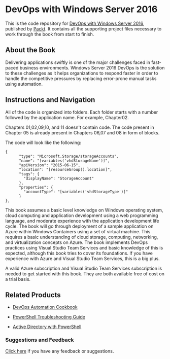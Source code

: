 # DevOps with Windows Server 2016
This is the code repository for [DevOps with Windows Server 2016](https://www.packtpub.com/networking-and-servers/devops-windows-server-2016?utm_source=github&utm_medium=repository&utm_campaign=9781786468550), published by [Packt](https://www.packtpub.com/?utm_source=github). It contains all the supporting project files necessary to work through the book from start to finish.
## About the Book
Delivering applications swiftly is one of the major challenges faced in fast-paced business environments. Windows Server 2016 DevOps is the solution to these challenges as it helps organizations to respond faster in order to handle the competitive pressures by replacing error-prone manual tasks using automation.


## Instructions and Navigation
All of the code is organized into folders. Each folder starts with a number followed by the application name. For example, Chapter02.

Chapters 01,02,09,10, and 11 doesn't contain code. The code present in Chapter 05 is already present in Chapters 06,07 and 08 in form of blocks.

The code will look like the following:
```
{
      "type": "Microsoft.Storage/storageAccounts",
      "name": "[variables('vhdStorageName')]",
      "apiVersion": "2015-06-15",
      "location": "[resourceGroup().location]",
      "tags": {
        "displayName": "StorageAccount"
      },
      "properties": {
        "accountType": "[variables('vhdStorageType')]"
      }
},
```

This book assumes a basic level knowledge on Windows operating system, cloud computing and application development using a web programming language, and moderate experience with the application development life cycle. The book will go through deployment of a sample application on Azure within Windows Containers using a set of virtual machine. This requires a basic understanding of cloud storage, computing, networking, and virtualization concepts on Azure. The book implements DevOps practices using Visual Studio Team Services and basic knowledge of this is expected, although this book tries to cover its foundations. If you have experience with Azure and Visual Studio Team Services, this is a big plus.

A valid Azure subscription and Visual Studio Team Services subscription is needed to get started with this book. They are both available free of cost on a trial basis.

## Related Products
* [DevOps Automation Cookbook](https://www.packtpub.com/networking-and-servers/devops-automation-cookbook?utm_source=github&utm_medium=repository&utm_campaign=9781784392826)

* [PowerShell Troubleshooting Guide](https://www.packtpub.com/networking-and-servers/powershell-troubleshooting-guide?utm_source=github&utm_medium=repository&utm_campaign=9781782173571)

* [Active Directory with PowerShell](https://www.packtpub.com/networking-and-servers/active-directory-powershell?utm_source=github&utm_medium=repository&utm_campaign=9781782175995)

### Suggestions and Feedback
[Click here](https://docs.google.com/forms/d/e/1FAIpQLSe5qwunkGf6PUvzPirPDtuy1Du5Rlzew23UBp2S-P3wB-GcwQ/viewform) if you have any feedback or suggestions.
